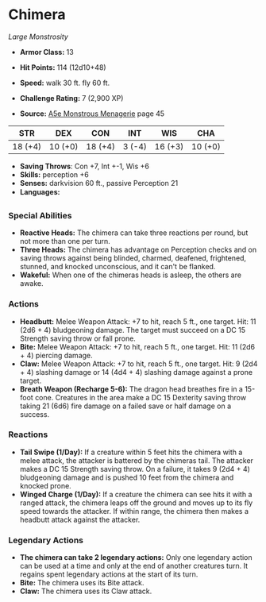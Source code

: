 # Chimera

*Large* *Monstrosity*

- **Armor Class:** 13
- **Hit Points:** 114 (12d10+48)
- **Speed:** walk 30 ft. fly 60 ft.

- **Challenge Rating:** 7 (2,900 XP)
- **Source:** [A5e Monstrous Menagerie](https://enpublishingrpg.com/products/level-up-monstrous-menagerie-a5e) page 45

| STR | DEX | CON | INT | WIS | CHA |
| --- | --- | --- | --- | --- | --- |
| 18 (+4) | 10 (+0) | 18 (+4) | 3 (-4) | 16 (+3) | 10 (+0) |

- **Saving Throws**: Con +7, Int +-1, Wis +6
- **Skills:** perception +6
- **Senses:** darkvision 60 ft., passive Perception 21
- **Languages:** 

### Special Abilities

- **Reactive Heads:** The chimera can take three reactions per round, but not more than one per turn.
- **Three Heads:** The chimera has advantage on Perception checks and on saving throws against being blinded, charmed, deafened, frightened, stunned, and knocked unconscious, and it can't be flanked.
- **Wakeful:** When one of the chimeras heads is asleep, the others are awake.

### Actions

- **Headbutt:** Melee Weapon Attack: +7 to hit, reach 5 ft., one target. Hit: 11 (2d6 + 4) bludgeoning damage. The target must succeed on a DC 15 Strength saving throw or fall prone.
- **Bite:** Melee Weapon Attack: +7 to hit, reach 5 ft., one target. Hit: 11 (2d6 + 4) piercing damage.
- **Claw:** Melee Weapon Attack: +7 to hit, reach 5 ft., one target. Hit: 9 (2d4 + 4) slashing damage  or 14 (4d4 + 4) slashing damage against a prone target.
- **Breath Weapon (Recharge 5-6):** The dragon head breathes fire in a 15-foot cone. Creatures in the area make a DC 15 Dexterity saving throw  taking 21 (6d6) fire damage on a failed save or half damage on a success.

### Reactions

- **Tail Swipe (1/Day):** If a creature within 5 feet hits the chimera with a melee attack, the attacker is battered by the chimeras tail. The attacker makes a DC 15 Strength saving throw. On a failure, it takes 9 (2d4 + 4) bludgeoning damage and is pushed 10 feet from the chimera and knocked prone.
- **Winged Charge (1/Day):** If a creature the chimera can see hits it with a ranged attack, the chimera leaps off the ground and moves up to its fly speed towards the attacker. If within range, the chimera then makes a headbutt attack against the attacker.



### Legendary Actions

- **The chimera can take 2 legendary actions:** Only one legendary action can be used at a time and only at the end of another creatures turn. It regains spent legendary actions at the start of its turn.
- **Bite:** The chimera uses its Bite attack.
- **Claw:** The chimera uses its Claw attack.
